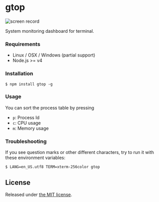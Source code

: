 # gtop

![screen record](https://raw.githubusercontent.com/aksakalli/gtop/master/img/demo.gif)

System monitoring dashboard for terminal.

### Requirements

* Linux / OSX / Windows (partial support)
* Node.js >= v4

### Installation

```
$ npm install gtop -g
```

### Usage

You can sort the process table by pressing

* `p`: Process Id
* `c`: CPU usage
* `m`: Memory usage

### Troubleshooting

If you see question marks or other different characters, try to run it with these environment variables:

```
$ LANG=en_US.utf8 TERM=xterm-256color gtop
```

## License

Released under [the MIT license](LICENSE).
